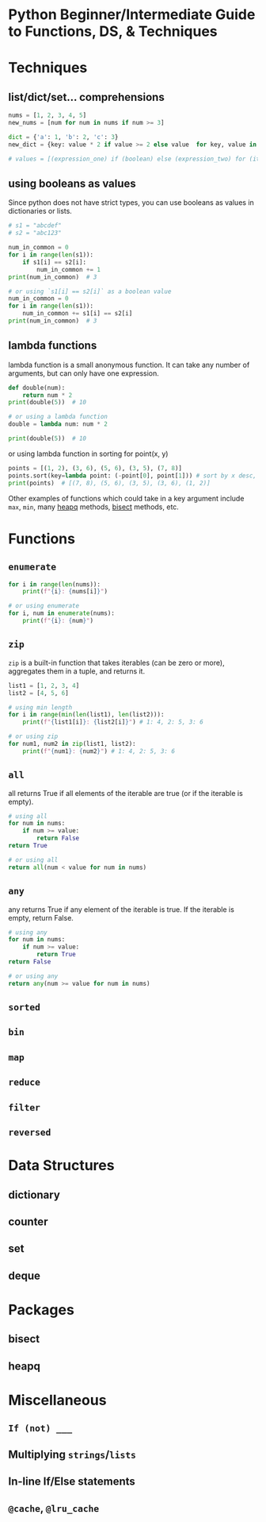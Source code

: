 # Python Beginner/Intermediate Guide to Functions, DS, & Techniques

# Techniques

## list/dict/set... comprehensions

```python
nums = [1, 2, 3, 4, 5]
new_nums = [num for num in nums if num >= 3]
```

```python
dict = {'a': 1, 'b': 2, 'c': 3}
new_dict = {key: value * 2 if value >= 2 else value  for key, value in dict.items() }

# values = [(expression_one) if (boolean) else (expression_two) for (item) in (iterable)]
```

## using booleans as values

Since python does not have strict types, you can use booleans as values in dictionaries or lists.

```python
# s1 = "abcdef"
# s2 = "abc123"

num_in_common = 0
for i in range(len(s1)):
    if s1[i] == s2[i]:
        num_in_common += 1
print(num_in_common)  # 3

# or using `s1[i] == s2[i]` as a boolean value
num_in_common = 0
for i in range(len(s1)):
    num_in_common += s1[i] == s2[i]
print(num_in_common)  # 3
```

## lambda functions

lambda function is a small anonymous function. It can take any number of arguments, but can only have one expression.

```python
def double(num):
    return num * 2
print(double(5))  # 10

# or using a lambda function
double = lambda num: num * 2

print(double(5))  # 10
```

or using lambda function in sorting for point(x, y)

```python
points = [(1, 2), (3, 6), (5, 6), (3, 5), (7, 8)]
points.sort(key=lambda point: (-point[0], point[1])) # sort by x desc, y asc
print(points)  # [(7, 8), (5, 6), (3, 5), (3, 6), (1, 2)]
```

 Other examples of functions which could take in a key argument include
 `max`, `min`, many [heapq](https://docs.python.org/3/library/heapq.html) methods,
 [bisect](https://docs.python.org/3/library/bisect.html) methods, etc.

# Functions

## `enumerate`

```python
for i in range(len(nums)):
    print(f"{i}: {nums[i]}")

# or using enumerate
for i, num in enumerate(nums):
    print(f"{i}: {num}")
```

## `zip`

`zip` is a built-in function that takes iterables (can be zero or more), aggregates them in a tuple, and returns it.

```python
list1 = [1, 2, 3, 4]
list2 = [4, 5, 6]

# using min length
for i in range(min(len(list1), len(list2))):
    print(f"{list1[i]}: {list2[i]}") # 1: 4, 2: 5, 3: 6

# or using zip
for num1, num2 in zip(list1, list2):
    print(f"{num1}: {num2}") # 1: 4, 2: 5, 3: 6
```

## `all`

all returns True if all elements of the iterable are true (or if the iterable is empty).

```python
# using all
for num in nums:
    if num >= value:
        return False
return True

# or using all
return all(num < value for num in nums)
```

## `any`

any returns True if any element of the iterable is true. If the iterable is empty, return False.

```python
# using any
for num in nums:
    if num >= value:
        return True
return False

# or using any
return any(num >= value for num in nums)
```

## `sorted`

## `bin`

## `map`

## `reduce`

## `filter`

## `reversed`

# Data Structures

## dictionary

## counter

## set

## deque

# Packages

## bisect

## heapq

# Miscellaneous

## `If (not) ___`

## Multiplying `strings`/`lists`

## In-line If/Else statements

## `@cache`, `@lru_cache`
